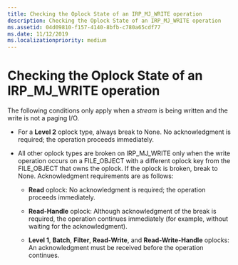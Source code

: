 ```yaml
---
title: Checking the Oplock State of an IRP_MJ_WRITE operation
description: Checking the Oplock State of an IRP_MJ_WRITE operation
ms.assetid: 04d09810-f157-4140-8bfb-c780a65cdf77
ms.date: 11/12/2019
ms.localizationpriority: medium
---
```


# Checking the Oplock State of an IRP_MJ_WRITE operation

The following conditions only apply when a *stream* is being written and the write is not a paging I/O.

- For a **Level 2** oplock type, always break to None. No acknowledgment is required; the operation proceeds immediately.

- All other oplock types are broken on IRP_MJ_WRITE only when the write operation occurs on a FILE_OBJECT with a different oplock key from the FILE_OBJECT that owns the oplock. If the oplock is broken, break to None. Acknowledgment requirements are as follows:

  - **Read** oplock: No acknowledgment is required; the operation proceeds immediately.
  
  - **Read-Handle** oplock: Although acknowledgment of the break is required, the operation continues immediately (for example, without waiting for the acknowledgment).
  
  - **Level 1**, **Batch**, **Filter**, **Read-Write**, and **Read-Write-Handle** oplocks: An acknowledgment must be received before the operation continues.
